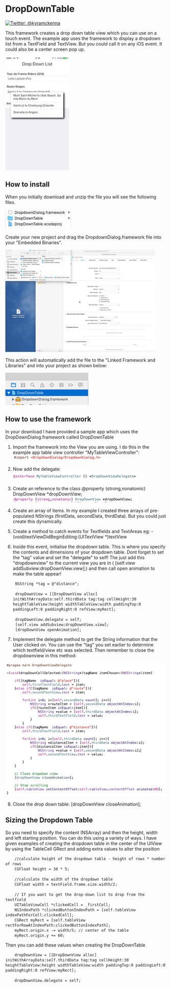 DropDownTable
=============

[![Twitter: @kyramckenna](http://img.shields.io/badge/contact-%40kyramckenna-70a1fb.svg?style=flat)](https://twitter.com/Kyra_epi)

This framework creates a drop down table view which you can use on a touch event. The example app uses the framework to display a dropdown list from a TextField and TextView. But you could call it on any iOS event. It could also be a center screen pop up.

![Preview](https://github.com/kyramckenna/ScreenShots/blob/master/iphoneDropDown.jpg)

How to install
-------

When you initially download and unzip the file you will see the following files.

![Preview](https://github.com/kyramckenna/ScreenShots/blob/master/FileList.png)

Create your new project and drag the DropdownDialog.framework file into your "Embedded Binaries". 

![Preview](https://github.com/kyramckenna/ScreenShots/blob/master/downloadFramework.gif)

This action will automatically add the file to the "Linked Framework and Libraries" and into your project as shown below:

![Preview](https://github.com/kyramckenna/ScreenShots/blob/master/framework_pic.png)


How to use the framework
-----
In your download I have provided a sample app which uses the DropDownDialog.framework called DropDownTable

1. Import the framework into the View you are using. I do this in the example app table view controller "MyTableViewController":
![Preview](https://github.com/kyramckenna/ScreenShots/blob/master/exportdropDown.png)
2. Now add the delegate:
![Preview](https://github.com/kyramckenna/ScreenShots/blob/master/adddropdownviewdelegate.png)
3. Create an reference to the class @property (strong,nonatomic) DropDownView *dropDownView;
![Preview](https://github.com/kyramckenna/ScreenShots/blob/master/referencedropdown.png)
4. Create an array of items. In my example I created three arrays of pre-populated NStrings (firstData, secondData, thirdData). But you could just create this dynamically.
5. Create a method to catch events for Textfields and TextAreas eg: -(void)textViewDidBeginEditing:(UITextView *)textView
6. Inside this event, initialise the dropdown table. This is where you specify the contents and dimensions of your dropdown table. Dont forget to set the "tag" value and set the "delegate" to self! The just add this "dropdownview" to the current view you are in ( [self.view addSubview:dropDownView.view];) and then call open animation to make the table appear!
        
        NSString *tag = @"distance";
        
        dropDownView = [[DropDownView alloc] initWithArrayData:self.thirdData tag:tag cellHeight:30 heightTableView:height widthTableView:width paddingTop:0 paddingLeft:0 paddingRight:0 refView:myRect];
        
        dropDownView.delegate = self;
        [self.view addSubview:dropDownView.view];
        [dropDownView openAnimation];
        
7. Implement the delegate method to get the String information that the User clicked on. You can use the "tag" you set earlier to determine which textfield/view etc was selected. Then remember to close the dropdownview in this method:

![Preview](https://github.com/kyramckenna/ScreenShots/blob/master/delegatemethod.png)

8. Close the drop down table:   [dropDownView closeAnimation];

Sizing the Dropdown Table
-----

So you need to specify the content (NSArray) and then the height, width and left starting position. You can do this using a variety of ways. I have given examples of creating the dropdown table in the center of the UIView by using the TableCell GRect and adding extra values to alter the position

        //calculate height of the dropdown table - height of rows * number of rows
        CGFloat height = 30 * 5;
        
        //calculate the width of the dropdown table
        CGFloat width = textField.frame.size.width/2;
        
        // If you want to get the drop-down list to drop from the textfield
        UITableViewCell *clickedCell = _firstCell;
        NSIndexPath *clickedButtonIndexPath = [self.tableView indexPathForCell:clickedCell];
        CGRect myRect = [self.tableView rectForRowAtIndexPath:clickedButtonIndexPath];
        myRect.origin.x -= width/5; // center of the table
        myRect.origin.y += 60;

Then you can add these values when creating the DropDownTable

        dropDownView = [[DropDownView alloc] initWithArrayData:self.thirdData tag:tag cellHeight:30 heightTableView:height widthTableView:width paddingTop:0 paddingLeft:0 paddingRight:0 refView:myRect];
        
        dropDownView.delegate = self;
        
